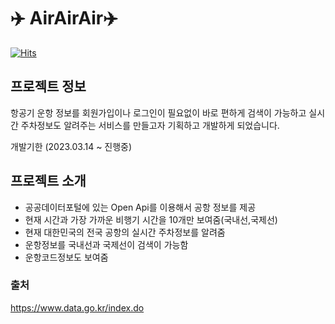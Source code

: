 # ✈️ AirAirAir✈️

[![Hits](https://hits.seeyoufarm.com/api/count/incr/badge.svg?url=https%3A%2F%2Fgithub.com%2Dark-jin%2Fhit-counter&count_bg=%2339A5FF&title_bg=%23000000&icon=azurepipelines.svg&icon_color=%23FFFFFF&title=HIT&edge_flat=false)](https://hits.seeyoufarm.com)

## 프로젝트 정보
항공기 운항 정보를 회원가입이나 로그인이 필요없이 바로 편하게 검색이 가능하고 실시간 주차정보도 알려주는 서비스를 만들고자 기획하고 개발하게 되었습니다.

개발기한
(2023.03.14 ~ 진행중)

## 프로젝트 소개
- 공공데이터포털에 있는 Open Api를 이용해서 공항 정보를 제공
- 현재 시간과 가장 가까운 비행기 시간을 10개만 보여줌(국내선,국제선)
- 현재 대한민국의 전국 공항의 실시간 주차정보를 알려줌
- 운항정보를 국내선과 국제선이 검색이 가능함
- 운항코드정보도 보여줌

### 출처
https://www.data.go.kr/index.do
